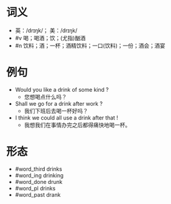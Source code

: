 # 词义
- 英：/drɪŋk/； 美：/drɪŋk/
- #v 喝；喝酒；饮；(尤指)酗酒
- #n 饮料；酒；一杯；酒精饮料；一口(饮料)；一份；酒会；酒宴
# 例句
- Would you like a drink of some kind ?
	- 您想喝点什么吗？
- Shall we go for a drink after work ?
	- 我们下班后去喝一杯好吗？
- I think we could all use a drink after that !
	- 我想我们在事情办完之后都得痛快地喝一杯。
# 形态
- #word_third drinks
- #word_ing drinking
- #word_done drunk
- #word_pl drinks
- #word_past drank
